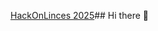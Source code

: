 [HackOnLinces 2025](https://github.com/user-attachments/files/20415948/certificado_24030976.1.pdf)## Hi there 👋

<!--
**Alan2011[certificado_24030976 (1).pdf](https://github.com/user-attachments/files/20415942/certificado_24030976.1.pdf)
1/Alan20111** is a ✨ _special_ ✨ repository because its `README.md` (this file) appears on your GitHub profile.

Here are some ideas to get you started:

- 🔭 I’m currently working on ...
- 🌱 I’m currently learning ...
- 👯 I’m looking to collaborate on ...
- 🤔 I’m looking for help with ...
- 💬 Ask me about ...
- 📫 How to reach me: ...
- 😄 Pronouns: ...
- ⚡ Fun fact: ...
-->
